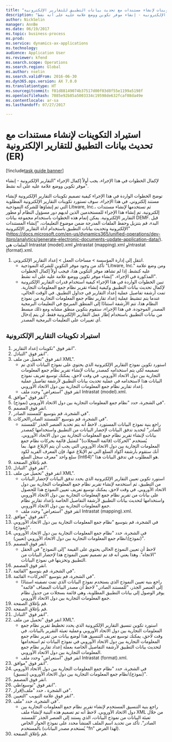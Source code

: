 ```yaml
--- 
title: "استيراد التكوينات لإنشاء مستندات مع تحديث بيانات التطبيق للتقارير الإلكترونية (ER)"
description: "لإكمال الخطوات في هذا الإجراء، يجب أولاً إكمال الإجراء \"التقارير الإلكترونية - إنشاء موفر تكوين ووضع علامة عليه على أنه نشط‬\"."
author: NickSelin
manager: AnnBe
ms.date: 06/19/2017
ms.topic: business-process
ms.prod: 
ms.service: dynamics-ax-applications
ms.technology: 
audience: Application User
ms.reviewer: kfend
ms.search.scope: Operations
ms.search.region: Global
ms.author: nselin
ms.search.validFrom: 2016-06-30
ms.dyn365.ops.version: AX 7.0.0
ms.translationtype: HT
ms.sourcegitcommit: f01d88149074b37517d00f03d8f55e1199a5198f
ms.openlocfilehash: 7085e92b85a5003334c19598de632fcaf08da49e
ms.contentlocale: ar-sa
ms.lasthandoff: 07/27/2017

---
```

# <a name="import-configurations-to-generate-documents-with-application-data-update-for-electronic-reporting-er"></a>استيراد التكوينات لإنشاء مستندات مع تحديث بيانات التطبيق للتقارير الإلكترونية (ER)

[!include[task guide banner](../../includes/task-guide-banner.md)]

لإكمال الخطوات في هذا الإجراء، يجب أولاً إكمال الإجراء "التقارير الإلكترونية - إنشاء موفر تكوين ووضع علامة عليه على أنه نشط‬".

توضح الخطوات الواردة في هذا الإجراء كيفية تصميم تكوينات التقارير الإلكترونية لإنشاء مستند إلكتروني. في هذا الإجراء، سوف تستورد تكوينات التقارير الإلكترونية المطلوبة التي تم إنشاؤها للشركة النموذجية Litware, Inc.، ثم تستخدمها لإنشاء مستندات إلكترونية. تم إنشاء هذا الإجراء للمستخدمين الذين لديهم دور مسؤول النظام أو مطور التقارير الإلكترونية. يمكن إتمام هذه الخطوات باستخدام مجموعة بيانات DEMF. قبل البدء، قم بتنزيل وحفظ الملفات المدرجة ضمن موضوع التعليمات، "إنشاء المستندات الإلكترونية وتحديث بيانات التطبيق باستخدام أداة التقارير الإلكترونية" (https://docs.microsoft.com/en-us/dynamics365/unified-operations/dev-itpro/analytics/generate-electronic-documents-update-application-data/). الملفات هي Intrastat (model).xml وIntrastat (mapping).xml وIntrastat (format).xml.

1. انتقل إلى إدارة المؤسسة > مساحات العمل‬ > إعداد التقارير الإلكتروني‬.
    * تأكد من وجود موفر التكوين للشركة النموذجية "Litware, Inc." ومن وضع علامة عليه كنشط. إذا لم تشاهد موفر التكوين هذا، فيجب أولاً إكمال الخطوات المذكورة في الإجراء، "إنشاء موفر تكوين ووضع علامة عليه على أنه نشط‬".  
    * تبين الخطوات الواردة في هذا الإجراء كيفية استخدام قدرات التقارير الإلكترونية لإكمال تحديث بيانات التطبيق وكيفية إنشاء تقرير نظام جمع المعلومات التجارية. تمت أرشفة تفاصيل عملية إعداد التقارير في جداول التطبيق. في الوقت الحالي، عندما يتم تنشيط عملية إعداد تقارير نظام جمع المعلومات التجارية من نموذج النظام هذا، تتم الأرشفة استنادًا إلى المنطق المبرمج في التعليمات البرمجية المصدر الموجودة. في هذا الإجراء، ستقوم بتكوين منطق مشابه ومع ذلك مبسط من بيانات التطبيق باستخدام إطار عمل التقارير الإلكترونية فقط. لن يتم إدخال أي تغييرات على التعليمات البرمجية المصدر.   

## <a name="import-er-configurations"></a>استيراد تكوينات التقارير الإلكترونية
1. انقر فوق "تكوينات إعداد التقارير‬".
2. انقر فوق "التبادل‬".
3. انقر فوق "تحميل من ملف XML".
    * استورد تكوين نموذج التقارير الإلكترونية الذي يحتوي على نموذج البيانات الذي تم تصميمه لكي يتم استخدامه كمصدر بيانات لإنشاء تقرير نظام جمع المعلومات التجارية بين دول الاتحاد الأوروبي. في وقت لاحق، يمكنك توسيع تعريف نموذج البيانات هذا لاستخدامه في عملية تحديث بيانات التطبيق لأرشفة تفاصيل عملية إعداد تقارير نظام جمع المعلومات التجارية بين دول الاتحاد الأوروبي.   
    * انقر فوق "استعراض" وحدد ملف Intrastat (model).xml.  
4. انقر فوق "موافق".
5. في الشجرة، حدد "نظام جمع المعلومات التجارية بين دول الاتحاد الأوروبي (نموذج)".
6. انقر فوق المصمم.
7. في الشجرة، قم بتوسيع 'للمستند الصادر".
8. في الشجرة، قم بتوسيع "للمستند الصادر\الحركات".
    * راجع بنية نموذج البيانات المستورد. لاحظ أنه يتم تحديد العنصر الجذر 'للمستند الصادر" لتحديد تدفق البيانات لإحضار البيانات من التطبيق واستخدامها كمصدر بيانات لإنشاء تقرير نظام جمع المعلومات التجارية بين دول الاتحاد الأوروبي. يُستخدم "الحركات (قائمة السجلات)" لتمثيل قائمة بحركات نظام جمع المعلومات التجارية بين دول الاتحاد الأوروبي التي يجب أن يتم الإبلاغ عنها. بما أنك ستقوم بأرشفة أكواد السلع التي تم الإبلاغ عنها، فإن المعرف الفريد لكود سلع واحد "معرف سجل السلع (Int64)" هو المطلوب في تدفق البيانات هذا.   
9. قم بإغلاق الصفحة.
10. انقر فوق "التبادل‬".
11. انقر فوق "تحميل من ملف XML".
    * استورد تكوين تعيين التقارير الإلكترونية الذي يحدد تدفق البيانات لإحضار البيانات من التطبيق، ثم استخدمه لإنشاء تقرير نظام جمع المعلومات التجارية بين دول الاتحاد الأوروبي. في وقت لاحق، يمكنك توسيع تعريف تعيين النموذج هذا للحصول على بيانات من تقرير نظام جمع المعلومات التجارية بين دول الاتحاد الأوروبي واستخدامها لتحديث بيانات التطبيق لأرشفة التفاصيل الخاصة بإعداد تقارير نظام جمع المعلومات التجارية بين دول الاتحاد الأوروبي.   
    * انقر فوق "استعراض" وحدد ملف Intrastat (mapping).xml.  
12. انقر فوق "موافق".
13. في الشجرة، قم بتوسيع "نظام جمع المعلومات التجارية بين دول الاتحاد الأوروبي (نموذج)".
14. في الشجرة، حدد "نظام جمع المعلومات التجارية بين دول الاتحاد الأوروبي (نموذج)\نظام جمع المعلومات التجارية بين دول الاتحاد الأوروبي (تعيين)".
15. انقر فوق المصمم.
    * لاحظ أن تعيين النموذج الحالي يحتوي على القيمة "إلى النموذج" في الحقل "الاتجاه". وهذا يعني أنه قد تم تصميم تعيين النموذج هذا لإحضار البيانات من التطبيق وتخزينها في نموذج البيانات.  
16. انقر فوق المصمم.
17. في الشجرة، قم بتوسيع "القائمة".
18. في الشجرة، قم بتوسيع "الحركات= القائمة".
    * راجع بنية تعيين النموذج الذي يستخدم نموذج البيانات الذي تمت تصفيته استنادًا إلى العنصر الجذر، "للمستند الصادر." لاحظ أن مصدر البيانات المضاف "قائمة" يوفر الوصول إلى بيانات التطبيق المطلوبة، وهي قائمة بسجلات من جدول نظام جمع المعلومات التجارية بين دول الاتحاد الأوروبي.‬  
19. قم بإغلاق الصفحة.
20. قم بإغلاق الصفحة.
21. انقر فوق "التبادل‬".
22. انقر فوق "تحميل من ملف XML".
    * استورد تكوين تنسيق التقارير الإلكترونية الذي يحدد تخطيط تقرير نظام جمع المعلومات التجارية بين دول الاتحاد الأوروبي وعملية تعبئة التقرير بالبيانات. في وقت لاحق، يمكنك توسيع تعريف التنسيق هذا لوضع بيانات من تقرير نظام جمع المعلومات التجارية بين دول الاتحاد الأوروبي في نموذج البيانات ثم استخدامها لتحديث بيانات التطبيق لأرشفة التفاصيل الخاصة بعملة إعداد تقارير نظام جمع المعلومات التجارية بين دول الاتحاد الأوروبي.   
    * انقر فوق "استعراض" وحدد ملف Intrastat (format).xml.  
23. انقر فوق "موافق".
24. في الشجرة، حدد "نظام جمع المعلومات التجارية بين دول الاتحاد الأوروبي (نموذج)\نظام جمع المعلومات التجارية بين دول الاتحاد الأوروبي (تنسيق)".
25. انقر فوق المصمم.
26. انقر فوق "توسيع/طي".
27. في الشجرة ، حدد "ملف\إقرار".
28. انقر فوق علامة التبويب "التعيين".
29. في الشجرة، حدد "ملف".
    * راجع بنية التنسيق المستخدم لإنشاء تقرير نظام جمع المعلومات التجارية بين دول الاتحاد الأوروبي. لاحظ أنه تم تصميم هذه البنية لإنشاء ملف XML من خلال تعبئة البيانات من نموذج البيانات، الذي يستند إلى العنصر الجذر 'للمستند الصادر". تأكد من تحديد اسم الملف المنشأ محدد على نموذج الحوار الخاص بالمستخدم (يُستخدم مصدر البيانات "fn" لهذا الغرض).   
30. قم بإغلاق الصفحة.


